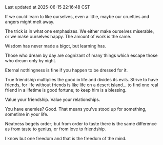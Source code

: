 Last updated at 2025-06-15 22:16:48 CST

If we could learn to like ourselves, even a little, maybe our cruelties and angers might melt away.

The trick is in what one emphasizes. We either make ourselves miserable, or we make ourselves happy. The amount of work is the same.

Wisdom has never made a bigot, but learning has.

Those who dream by day are cognizant of many things which escape those who dream only by night.

Eternal nothingness is fine if you happen to be dressed for it.

True friendship multiplies the good in life and divides its evils. Strive to have friends, for life without friends is like life on a desert island... to find one real friend in a lifetime is good fortune; to keep him is a blessing.

Value your friendship. Value your relationships.

You have enemies? Good. That means you've stood up for something, sometime in your life.

Neatness begets order; but from order to taste there is the same difference as from taste to genius, or from love to friendship.

I know but one freedom and that is the freedom of the mind.

